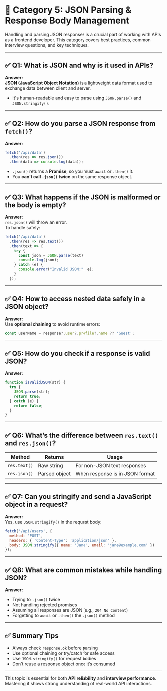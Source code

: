 
# 🧾 Category 5: JSON Parsing & Response Body Management

Handling and parsing JSON responses is a crucial part of working with APIs as a frontend developer. This category covers best practices, common interview questions, and key techniques.

---

## ✅ Q1: What is JSON and why is it used in APIs?

**Answer:**  
**JSON (JavaScript Object Notation)** is a lightweight data format used to exchange data between client and server.  
- It's human-readable and easy to parse using `JSON.parse()` and `JSON.stringify()`.

---

## ✅ Q2: How do you parse a JSON response from `fetch()`?

**Answer:**
```js
fetch('/api/data')
  .then(res => res.json())
  .then(data => console.log(data));
```

- `.json()` returns a **Promise**, so you must `await` or `.then()` it.
- You **can’t call `.json()` twice** on the same response object.

---

## ✅ Q3: What happens if the JSON is malformed or the body is empty?

**Answer:**  
`res.json()` will throw an error.  
To handle safely:
```js
fetch('/api/data')
  .then(res => res.text())
  .then(text => {
    try {
      const json = JSON.parse(text);
      console.log(json);
    } catch (e) {
      console.error("Invalid JSON:", e);
    }
  });
```

---

## ✅ Q4: How to access nested data safely in a JSON object?

**Answer:**  
Use **optional chaining** to avoid runtime errors:
```js
const userName = response?.user?.profile?.name ?? 'Guest';
```

---

## ✅ Q5: How do you check if a response is valid JSON?

**Answer:**
```js
function isValidJSON(str) {
  try {
    JSON.parse(str);
    return true;
  } catch (e) {
    return false;
  }
}
```

---

## ✅ Q6: What’s the difference between `res.text()` and `res.json()`?

| Method     | Returns       | Usage                            |
|------------|---------------|----------------------------------|
| `res.text()` | Raw string    | For non-JSON text responses      |
| `res.json()` | Parsed object | When response is in JSON format  |

---

## ✅ Q7: Can you stringify and send a JavaScript object in a request?

**Answer:**  
Yes, use `JSON.stringify()` in the request body:
```js
fetch('/api/users', {
  method: 'POST',
  headers: { 'Content-Type': 'application/json' },
  body: JSON.stringify({ name: 'Jane', email: 'jane@example.com' })
});
```

---

## ✅ Q8: What are common mistakes while handling JSON?

**Answer:**
- Trying to `.json()` twice
- Not handling rejected promises
- Assuming all responses are JSON (e.g., `204 No Content`)
- Forgetting to `await` or `.then()` the `.json()` method

---

## ✅ Summary Tips

- Always check `response.ok` before parsing
- Use optional chaining or try/catch for safe access
- Use `JSON.stringify()` for request bodies
- Don’t reuse a response object once it’s consumed

---

This topic is essential for both **API reliability** and **interview performance**. Mastering it shows strong understanding of real-world API interactions.
